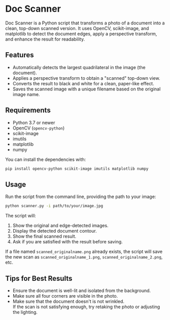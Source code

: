 # Doc Scanner

Doc Scanner is a Python script that transforms a photo of a document into a clean, top-down scanned version. It uses OpenCV, scikit-image, and matplotlib to detect the document edges, apply a perspective transform, and enhance the result for readability.


## Features
- Automatically detects the largest quadrilateral in the image (the document).
- Applies a perspective transform to obtain a "scanned" top-down view.
- Converts the result to black and white for a clean, paper-like effect.
- Saves the scanned image with a unique filename based on the original image name.

## Requirements

- Python 3.7 or newer
- OpenCV (`opencv-python`)
- scikit-image
- imutils
- matplotlib
- numpy

You can install the dependencies with:

```sh
pip install opencv-python scikit-image imutils matplotlib numpy
```

## Usage

Run the script from the command line, providing the path to your image:

```sh
python scanner.py -i path/to/your/image.jpg
```

The script will:

1. Show the original and edge-detected images.
2. Display the detected document contour.
3. Show the final scanned result.
4. Ask if you are satisfied with the result before saving.

If a file named `scanned_originalname.png` already exists, the script will save the new scan as `scanned_originalname_1.png`, `scanned_originalname_2.png`, etc.

## Tips for Best Results

- Ensure the document is well-lit and isolated from the background.
- Make sure all four corners are visible in the photo.
- Make sure that the document doesn't is not wrinkled.  
If the scan is not satisfying enough, try retaking the photo or adjusting the lighting.

